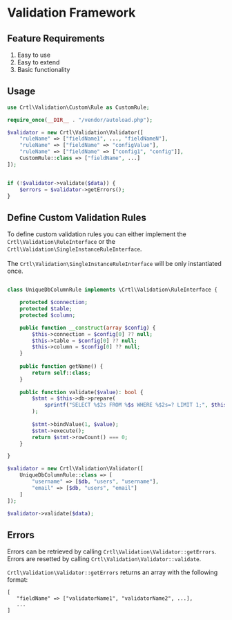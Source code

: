 # Validation Framework

## Feature Requirements

1. Easy to use
2. Easy to extend
3. Basic functionality

## Usage

```php
use Crtl\Validation\Custom\Rule as CustomRule;

require_once(__DIR__ . "/vendor/autoload.php");

$validator = new Crtl\Validation\Validator([
    "ruleName" => ["fieldName1", ..., "fieldNameN"],
    "ruleName" => ["fieldName" => "configValue"],
    "ruleName" => ["fieldName" => ["config1", "config"]],
    CustomRule::class => ["fieldName", ...]
]);


if (!$validator->validate($data)) {
    $errors = $validator->getErrors();
}


```

## Define Custom Validation Rules

To define custom validation rules you can either implement the 
`Crtl\Validation\RuleInterface` or the 
`Crtl\Validation\SingleInstanceRuleInterface`.<br/>
<br/>
The `Crtl\Validation\SingleInstanceRuleInterface` will be only instantiated once.

```php

class UniqueDbColumnRule implements \Crtl\Validation\RuleInterface {

    protected $connection;
    protected $table;
    protected $column;

    public function __construct(array $config) {
        $this->connection = $config[0] ?? null;
        $this->table = $config[0] ?? null;
        $this->column = $config[0] ?? null;
    }
    
    public function getName() {
        return self::class;
    }
    
    public function validate($value): bool {
        $stmt = $this->db->prepare(
            sprintf("SELECT %$2s FROM %$s WHERE %$2s=? LIMIT 1;", $this->table, $this->column)
        );
        
        $stmt->bindValue(1, $value);
        $stmt->execute();
        return $stmt->rowCount() === 0;
    }

}

$validator = new Crtl\Validation\Validator([
    UniqueDbColumnRule::class => [
        "username" => [$db, "users", "username"],
        "email" => [$db, "users", "email"]
    ]
]);

$validator->validate($data);

```

## Errors

Errors can be retrieved by calling `Crtl\Validation\Validator::getErrors`.
Errors are resetted by calling `Crtl\Validation\Validator::validate`.

 `Crtl\Validation\Validator::getErrors` returns an array with the following format:
 
 ```
 [
    "fieldName" => ["validatorName1", "validatorName2", ...],
    ...
 ]
 ```
